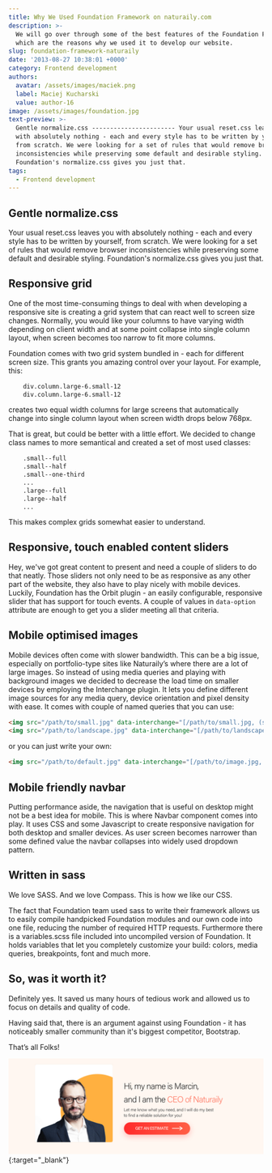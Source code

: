 ```yaml
---
title: Why We Used Foundation Framework on naturaily.com
description: >-
  We will go over through some of the best features of the Foundation Framework
  which are the reasons why we used it to develop our website.
slug: foundation-framework-naturaily
date: '2013-08-27 10:38:01 +0000'
category: Frontend development
authors:
  avatar: /assets/images/maciek.png
  label: Maciej Kucharski
  value: author-16
image: /assets/images/foundation.jpg
text-preview: >-
  Gentle normalize.css ----------------------- Your usual reset.css leaves you
  with absolutely nothing - each and every style has to be written by yourself,
  from scratch. We were looking for a set of rules that would remove browser
  inconsistencies while preserving some default and desirable styling.
  Foundation's normalize.css gives you just that.
tags:
  - Frontend development
---
```

## Gentle normalize.css

Your usual reset.css leaves you with absolutely nothing - each and every style has to be written by yourself, from scratch. We were looking for a set of rules that would remove browser inconsistencies while preserving some default and desirable styling. Foundation's normalize.css gives you just that.

<!--more-->

## Responsive grid

One of the most time-consuming things to deal with when developing a responsive site is creating a grid system that can react well to screen size changes. Normally, you would like your columns to have varying width depending on client width and at some point collapse into single column layout, when screen becomes too narrow to fit more columns.

Foundation comes with two grid system bundled in - each for different screen size. This grants you amazing control over your layout. For example, this:

```slim
    div.column.large-6.small-12
    div.column.large-6.small-12
```

creates two equal width columns for large screens that automatically change into single column layout when screen width drops below 768px.

That is great, but could be better with a little effort. We decided to change class names to more semantical and created a set of most used classes:

```slim
    .small--full
    .small--half
    .small--one-third
    ...
    .large--full
    .large--half
    ...
```

This makes complex grids somewhat easier to understand.

## Responsive, touch enabled content sliders

Hey, we've got great content to present and need a couple of sliders to do that neatly. Those sliders not only need to be as responsive as any other part of the website, they also have to play nicely with mobile devices. Luckily, Foundation has the Orbit plugin - an easily configurable, responsive slider that has support for touch events. A couple of values in `data-option` attribute are enough to get you a slider meeting all that criteria.

## Mobile optimised images

Mobile devices often come with slower bandwidth. This can be a big issue, especially on portfolio-type sites like Naturaily’s where there are a lot of large images. So instead of using media queries and playing with background images we decided to decrease the load time on smaller devices by employing the Interchange plugin. It lets you define different image sources for any media query, device orientation and pixel density with ease. It comes with couple of named queries that you can use:

```html
<img src="/path/to/small.jpg" data-interchange="[/path/to/small.jpg, (small)], [/path/to/medium-image.jpg, (medium)] ,[/path/to/large-image.jpg, (large)]">
<img src="/path/to/landscape.jpg" data-interchange="[/path/to/landscape.jpg, (landscape)], [/path/to/portrait.jpg, (portrait)]">
```

or you can just write your own:

```html
<img src="/path/to/default.jpg" data-interchange="[/path/to/image.jpg, (screen and only (min-width: 1000px) and (orientation:portrait) and (-webkit-min-device-pixel-ratio: 2))]">
```

## Mobile friendly navbar

Putting performance aside, the navigation that is useful on desktop might not be a best idea for mobile. This is where Navbar component comes into play. It uses CSS and some Javascript to create responsive navigation for both desktop and smaller devices. As user screen becomes narrower than some defined value the navbar collapses into widely used dropdown pattern.

## Written in sass

We love SASS. And we love Compass. This is how we like our CSS.

The fact that Foundation team used sass to write their framework allows us to easily compile handpicked Foundation modules and our own code into one file, reducing the number of required HTTP requests. Furthermore there is a variables.scss file included into uncompiled version of Foundation. It holds variables that let you completely customize your build: colors, media queries, breakpoints, font and much more.

## So, was it worth it?

Definitely yes. It saved us many hours of tedious work and allowed us to focus on details and quality of code.

Having said that, there is an argument against using Foundation - it has noticeably smaller community than it's biggest competitor, Bootstrap.

That’s all Folks!



[![Get an estimate](/assets/images/cta_estimation_1600.png)](https://naturaily.com/get-an-estimate){:target="_blank"}
